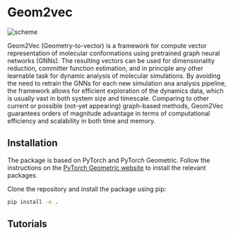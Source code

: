 # Geom2vec

![scheme](.figs/scheme.jpg)

Geom2Vec (Geometry-to-vector) is a framework for compute vector representation of molecular conformations using 
pretrained graph neural networks (GNNs). The resulting vectors can be used for dimensionality reduction, committer
function estimation, and in principle any other learnable task for dynamic analysis of molecular simulations.
By avoiding the need to retrain the GNNs for each new simulation ana analysis pipeline, 
the framework allows for efficient exploration of the dynamics data, which is usually vast in both system size 
and timescale. Comparing to other current or possible (not-yet appearing) graph-based methods, Geom2Vec guarantees 
orders of magnitude advantage in terms of computational efficiency and scalability in both time and memory.

## Installation
The package is based on PyTorch and PyTorch Geometric. 
Follow the instructions on 
the [PyTorch Geometric website](https://pytorch-geometric.readthedocs.io/en/latest/notes/installation.html) 
to install the relevant packages.

Clone the repository and install the package using pip:
```bash
pip install -e .
```

## Tutorials

